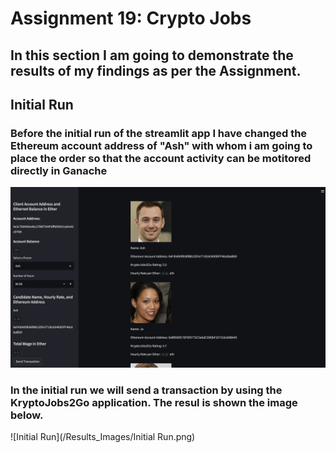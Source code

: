 # Assignment 19: Crypto Jobs

## In this section I am going to demonstrate the results of my findings as per the Assignment.

## Initial Run

### Before the initial run of the streamlit app I have changed the Ethereum account address of "Ash" with whom i am going to place the order so that the account activity can be motitored directly in Ganache

![Initial Image](/Results_Images/Initial.png)

### In the initial run we will send a transaction by using the KryptoJobs2Go application. The resul is shown the image below.

![Initial Run](/Results_Images/Initial Run.png)
